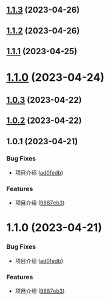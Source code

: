## [1.1.3](https://github.com/Flandre3569/vigor.js/compare/v1.1.2...v1.1.3) (2023-04-26)



## [1.1.2](https://github.com/Flandre3569/vigor.js/compare/v1.1.1...v1.1.2) (2023-04-26)



## [1.1.1](https://github.com/Flandre3569/vigor.js/compare/v1.1.0...v1.1.1) (2023-04-25)



# [1.1.0](https://github.com/Flandre3569/vigor.js/compare/v1.0.3...v1.1.0) (2023-04-24)



## [1.0.3](https://github.com/Flandre3569/vigor.js/compare/v1.0.2...v1.0.3) (2023-04-22)



## [1.0.2](https://github.com/Flandre3569/vigor.js/compare/v1.0.1...v1.0.2) (2023-04-22)



## 1.0.1 (2023-04-21)


### Bug Fixes

* 项目介绍 ([ad0fedb](https://github.com/Flandre3569/vigor.js/commit/ad0fedb8d2231988ff6b579b5ef4d843de66bd09))


### Features

* 项目介绍 ([9887eb3](https://github.com/Flandre3569/vigor.js/commit/9887eb30ec728d4157c81d09d3075c9b649fa163))



# 1.1.0 (2023-04-21)


### Bug Fixes

* 项目介绍 ([ad0fedb](https://github.com/Flandre3569/vigor.js/commit/ad0fedb8d2231988ff6b579b5ef4d843de66bd09))


### Features

* 项目介绍 ([9887eb3](https://github.com/Flandre3569/vigor.js/commit/9887eb30ec728d4157c81d09d3075c9b649fa163))



